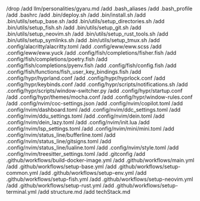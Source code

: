 /drop
/add       llm/personalities/gyaru.md
/add       .bash_aliases
/add       .bash_profile
/add       .bashrc
/add       .bin/deploy.sh
/add       .bin/install.sh
/add       .bin/utils/setup_base.sh
/add       .bin/utils/setup_directories.sh
/add       .bin/utils/setup_fish.sh
/add       .bin/utils/setup_git.sh
/add       .bin/utils/setup_neovim.sh
/add       .bin/utils/setup_rust_tools.sh
/add       .bin/utils/setup_symlinks.sh
/add       .bin/utils/setup_tmux.sh
/add       .config/alacritty/alacritty.toml
/add       .config/eww/eww.scss
/add       .config/eww/eww.yuck
/add       .config/fish/completions/fisher.fish
/add       .config/fish/completions/poetry.fish
/add       .config/fish/completions/pyenv.fish
/add       .config/fish/config.fish
/add       .config/fish/functions/fish_user_key_bindings.fish
/add       .config/hypr/hyprland.conf
/add       .config/hypr/hyprlock.conf
/add       .config/hypr/keybinds.conf
/add       .config/hypr/scripts/notifications.sh
/add       .config/hypr/scripts/window-switcher.py
/add       .config/hypr/startup.conf
/add       .config/hypr/themes/mocha.conf
/add       .config/hypr/window-rules.conf
/add       .config/nvim/coc-settings.json
/add       .config/nvim/copilot.toml
/add       .config/nvim/dashboard.toml
/add       .config/nvim/ddc_settings.toml
/add       .config/nvim/ddu_settings.toml
/add       .config/nvim/dein.toml
/add       .config/nvim/dein_lazy.toml
/add       .config/nvim/init.lua
/add       .config/nvim/lsp_settings.toml
/add       .config/nvim/mini/mini.toml
/add       .config/nvim/status_line/bufferline.toml
/add       .config/nvim/status_line/gitsigns.toml
/add       .config/nvim/status_line/lualine.toml
/add       .config/nvim/style.toml
/add       .config/nvim/treesitter_settings.toml
/add       .gitconfig
/add       .github/workflows/build-docker-image.yml
/add       .github/workflows/main.yml
/add       .github/workflows/setup-base.yml
/add       .github/workflows/setup-common.yml
/add       .github/workflows/setup-env.yml
/add       .github/workflows/setup-fish.yml
/add       .github/workflows/setup-neovim.yml
/add       .github/workflows/setup-rust.yml
/add       .github/workflows/setup-terminal.yml
/add       structure.md
/add       techStack.md
